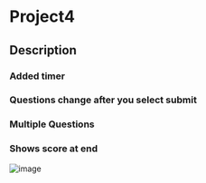 # Project4
## Description
### Added timer
### Questions change after you select submit
### Multiple Questions
### Shows score at end

![image](https://user-images.githubusercontent.com/118697673/220533743-e343eefd-32ce-45ba-99b3-2e227411fa28.png)

